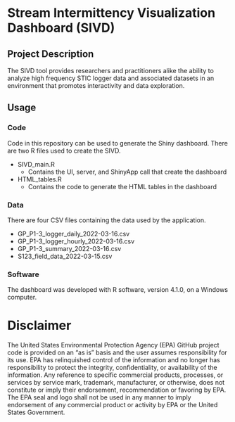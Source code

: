 # Stream Intermittency Visualization Dashboard (SIVD)

## Project Description
The SIVD tool provides researchers and practitioners alike the ability to analyze high frequency STIC logger data and associated datasets in an environment that promotes interactivity and data exploration.

## Usage
### Code
Code in this repository can be used to generate the Shiny dashboard.  There are two R files used to create the SIVD.
* SIVD_main.R
	* Contains the UI, server, and ShinyApp call that create the dashboard
* HTML_tables.R
	* Contains the code to generate the HTML tables in the dashboard
### Data
There are four CSV files containing the data used by the application.
* GP_P1-3_logger_daily_2022-03-16.csv
* GP_P1-3_logger_hourly_2022-03-16.csv
* GP_P1-3_summary_2022-03-16.csv
* S123_field_data_2022-03-15.csv

### Software
The dashboard was developed with R software, version 4.1.0, on a Windows computer.  

# Disclaimer
The United States Environmental Protection Agency (EPA) GitHub project code is provided on an “as is” basis and the user assumes responsibility for its use. EPA has relinquished control of the information and no longer has responsibility to protect the integrity, confidentiality, or availability of the information. Any reference to specific commercial products, processes, or services by service mark, trademark, manufacturer, or otherwise, does not constitute or imply their endorsement, recommendation or favoring by EPA. The EPA seal and logo shall not be used in any manner to imply endorsement of any commercial product or activity by EPA or the United States Government.